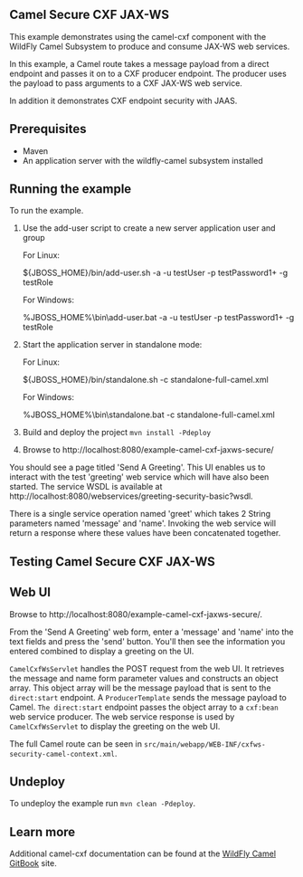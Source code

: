 Camel Secure CXF JAX-WS
------------------------

This example demonstrates using the camel-cxf component with the WildFly Camel Subsystem to produce and consume JAX-WS web services.

In this example, a Camel route takes a message payload from a direct endpoint and passes it on to a CXF producer endpoint. The producer uses the payload
to pass arguments to a CXF JAX-WS web service.

In addition it demonstrates CXF endpoint security with JAAS.

Prerequisites
-------------

* Maven
* An application server with the wildfly-camel subsystem installed

Running the example
-------------------

To run the example.

1. Use the add-user script to create a new server application user and group

    For Linux:

    ${JBOSS_HOME}/bin/add-user.sh -a -u testUser -p testPassword1+ -g testRole

    For Windows:

    %JBOSS_HOME%\bin\add-user.bat -a -u testUser -p testPassword1+ -g testRole

2. Start the application server in standalone mode:

    For Linux:

    ${JBOSS_HOME}/bin/standalone.sh -c standalone-full-camel.xml

    For Windows:

    %JBOSS_HOME%\bin\standalone.bat -c standalone-full-camel.xml

3. Build and deploy the project `mvn install -Pdeploy`

4. Browse to http://localhost:8080/example-camel-cxf-jaxws-secure/

You should see a page titled 'Send A Greeting'. This UI enables us to interact with the test 'greeting' web service which will have also been started. The service WSDL is available at http://localhost:8080/webservices/greeting-security-basic?wsdl.

There is a single service operation named 'greet' which takes 2 String parameters named 'message' and 'name'. Invoking the web service will return a response where these values have been concatenated together.

Testing Camel Secure CXF JAX-WS
-------------------------------

Web UI
------

Browse to http://localhost:8080/example-camel-cxf-jaxws-secure/.

From the 'Send A Greeting' web form, enter a 'message' and 'name' into the text fields and press the 'send' button. You'll then see the information you entered combined to display a greeting on the UI.

`CamelCxfWsServlet` handles the POST request from the web UI. It retrieves the message and name form parameter values and constructs an object array. This object array will be the message payload that is sent to the `direct:start` endpoint. A `ProducerTemplate` sends the message payload to Camel. `The direct:start` endpoint passes the object array to a `cxf:bean` web service producer. The web service response is used by `CamelCxfWsServlet` to display the greeting on the web UI.

The full Camel route can be seen in `src/main/webapp/WEB-INF/cxfws-security-camel-context.xml`.

## Undeploy

To undeploy the example run `mvn clean -Pdeploy`.

## Learn more

Additional camel-cxf documentation can be found at the [WildFly Camel GitBook](http://wildflyext.gitbooks.io/wildfly-camel/content/javaee/jaxws.html
) site.
